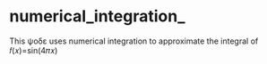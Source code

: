 # numerical_integration_
This ψοδε uses numerical integration to approximate the integral of 
𝑓(𝑥)=sin⁡(4𝜋𝑥)
